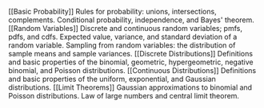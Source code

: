 [[Basic Probability]] Rules for probability: unions, intersections, complements. Conditional probability, independence, and Bayes' theorem. 
[[Random Variables]] Discrete and continuous random variables; pmfs, pdfs, and cdfs. Expected value, variance, and standard deviation of a random variable. Sampling from random variables: the distribution of sample means and sample variances. 
[[Discrete Distributions]] Definitions and basic properties of the binomial, geometric, hypergeometric, negative binomial, and Poisson distributions. 
[[Continuous Distributions]] Definitions and basic properties of the uniform, exponential, and Gaussian distributions. 
[[Limit Theorems]] Gaussian approximations to binomial and Poisson distributions. Law of large numbers and central limit theorem. 